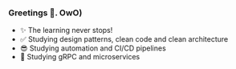 ### Greetings 👋. OwO)

<!--
**jg-rivera/jg-rivera** is a ✨ _special_ ✨ repository because its `README.md` (this file) appears on your GitHub profile.
-->

- ✨ The learning never stops!
- ✅ Studying design patterns, clean code and clean architecture
- 😎 Studying automation and CI/CD pipelines
- 🦾 Studying gRPC and microservices
